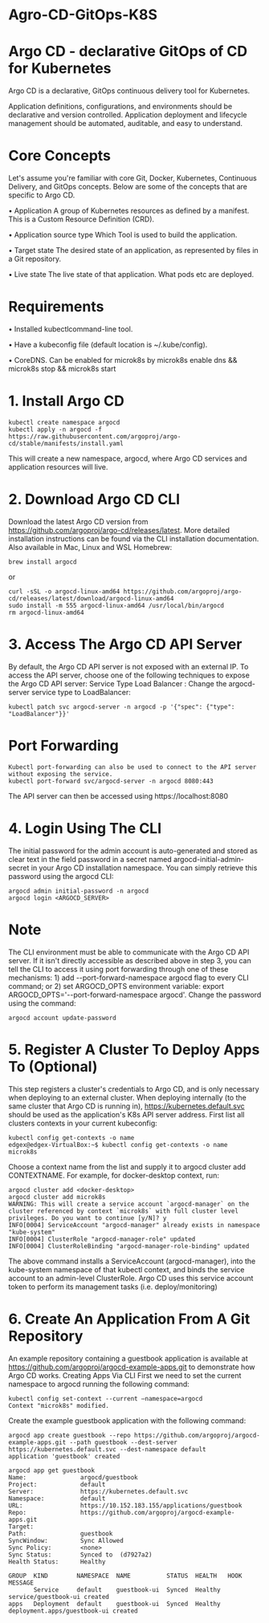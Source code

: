 # Agro-CD-GitOps-K8S

# Argo CD - declarative  GitOps of CD for Kubernetes 

Argo CD is a declarative, GitOps continuous delivery tool for Kubernetes.

Application definitions, configurations, and environments should be declarative and version controlled. Application deployment and lifecycle management should be automated, auditable, and easy to understand.

# Core Concepts

Let's assume you're familiar with core Git, Docker, Kubernetes, Continuous Delivery, and GitOps concepts. Below are some of the concepts that are specific to Argo CD.
      
• Application A group of Kubernetes resources as defined by a manifest. This is a Custom Resource Definition (CRD).
      
• Application source type Which Tool is used to build the application.
      
• Target state The desired state of an application, as represented by files in a Git repository. 
      
• Live state The live state of that application. What pods etc are deployed.


# Requirements

• Installed kubectlcommand-line tool.
      
• Have a kubeconfig file (default location is ~/.kube/config).
      
• CoreDNS. Can be enabled for microk8s by microk8s enable dns && microk8s stop && microk8s start

# 1. Install Argo CD

```
kubectl create namespace argocd
kubectl apply -n argocd -f https://raw.githubusercontent.com/argoproj/argo-cd/stable/manifests/install.yaml
```

This will create a new namespace, argocd, where Argo CD services and application resources will live.

# 2. Download Argo CD CLI

Download the latest Argo CD version from https://github.com/argoproj/argo-cd/releases/latest. More detailed installation instructions can be found via the CLI installation documentation.
Also available in Mac, Linux and WSL Homebrew:
```
brew install argocd 
```
or 

```
curl -sSL -o argocd-linux-amd64 https://github.com/argoproj/argo-cd/releases/latest/download/argocd-linux-amd64
sudo install -m 555 argocd-linux-amd64 /usr/local/bin/argocd
rm argocd-linux-amd64
```

# 3. Access The Argo CD API Server

By default, the Argo CD API server is not exposed with an external IP. To access the API server, choose one of the following techniques to expose the Argo CD API server:
Service Type Load Balancer :
Change the argocd-server service type to LoadBalancer:
```
kubectl patch svc argocd-server -n argocd -p '{"spec": {"type": "LoadBalancer"}}'
```

# Port Forwarding
```
Kubectl port-forwarding can also be used to connect to the API server without exposing the service.
kubectl port-forward svc/argocd-server -n argocd 8080:443
```
The API server can then be accessed using https://localhost:8080

# 4. Login Using The CLI

The initial password for the admin account is auto-generated and stored as clear text in the field password in a secret named argocd-initial-admin-secret in your Argo CD installation namespace. You can simply retrieve this password using the argocd CLI:
```
argocd admin initial-password -n argocd
argocd login <ARGOCD_SERVER>
```

# Note
The CLI environment must be able to communicate with the Argo CD API server. If it isn't directly accessible as described above in step 3, you can tell the CLI to access it using port forwarding through one of these mechanisms: 1) add --port-forward-namespace argocd flag to every CLI command; or 2) set ARGOCD_OPTS environment variable: export ARGOCD_OPTS='--port-forward-namespace argocd'.
Change the password using the command:
```
argocd account update-password
```

# 5. Register A Cluster To Deploy Apps To (Optional)

This step registers a cluster's credentials to Argo CD, and is only necessary when deploying to an external cluster. When deploying internally (to the same cluster that Argo CD is running in), https://kubernetes.default.svc should be used as the application's K8s API server address.
First list all clusters contexts in your current kubeconfig:
```
kubectl config get-contexts -o name
edgex@edgex-VirtualBox:~$ kubectl config get-contexts -o name
microk8s
```

Choose a context name from the list and supply it to argocd cluster add CONTEXTNAME. For example, for docker-desktop context, run:
```
argocd cluster add <docker-desktop>
argocd cluster add microk8s
WARNING: This will create a service account `argocd-manager` on the cluster referenced by context `microk8s` with full cluster level privileges. Do you want to continue [y/N]? y
INFO[0004] ServiceAccount "argocd-manager" already exists in namespace "kube-system" 
INFO[0004] ClusterRole "argocd-manager-role" updated    
INFO[0004] ClusterRoleBinding "argocd-manager-role-binding" updated 
```

The above command installs a ServiceAccount (argocd-manager), into the kube-system namespace of that kubectl context, and binds the service account to an admin-level ClusterRole. Argo CD uses this service account token to perform its management tasks (i.e. deploy/monitoring)

# 6. Create An Application From A Git Repository
An example repository containing a guestbook application is available at https://github.com/argoproj/argocd-example-apps.git to demonstrate how Argo CD works.
Creating Apps Via CLI
First we need to set the current namespace to argocd running the following command:
```
kubectl config set-context --current –namespace=argocd
Context "microk8s" modified.
```

Create the example guestbook application with the following command:
```
argocd app create guestbook --repo https://github.com/argoproj/argocd-example-apps.git --path guestbook --dest-server https://kubernetes.default.svc --dest-namespace default
application 'guestbook' created
```
```
argocd app get guestbook
Name:               argocd/guestbook
Project:            default
Server:             https://kubernetes.default.svc
Namespace:          default
URL:                https://10.152.183.155/applications/guestbook
Repo:               https://github.com/argoproj/argocd-example-apps.git
Target:             
Path:               guestbook
SyncWindow:         Sync Allowed
Sync Policy:        <none>
Sync Status:        Synced to  (d7927a2)
Health Status:      Healthy

GROUP  KIND        NAMESPACE  NAME          STATUS  HEALTH   HOOK  MESSAGE
       Service     default    guestbook-ui  Synced  Healthy        service/guestbook-ui created
apps   Deployment  default    guestbook-ui  Synced  Healthy        deployment.apps/guestbook-ui created
```



